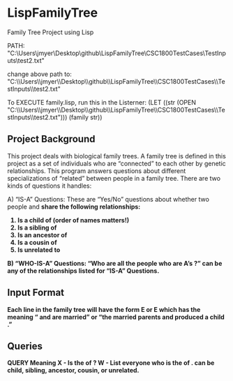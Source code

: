 # LispFamilyTree
Family Tree Project using Lisp

PATH:
"C:\Users\jmyer\Desktop\github\LispFamilyTree\CSC1800TestCases\TestInputs\test2.txt"

change above path to:
"C:\\\Users\\\jmyer\\\Desktop\\\github\\\LispFamilyTree\\\CSC1800TestCases\\\TestInputs\\\test2.txt"

To EXECUTE family.lisp, run this in the Listerner:
(LET ((str (OPEN "C:\\\Users\\\jmyer\\\Desktop\\\github\\\LispFamilyTree\\\CSC1800TestCases\\\TestInputs\\\test2.txt")))
	(family str))

## Project Background
This project deals with biological family trees. A family tree is defined in this project as a set of
individuals who are “connected” to each other by genetic relationships. This program answers questions about different specializations of “related”
between people in a family tree. There are two kinds of questions it handles:

A) “IS-A” Questions: These are “Yes/No” questions about whether two
people <A> and <B> share the following relationships:
1. Is <A> a child of <B> (order of names matters!)
2. Is <A> a sibling of <B>
3. Is <A> an ancestor of <B>
4. Is <A> a cousin of <B>
5. Is <A> unrelated to <B>

B) “WHO-IS-A” Questions: “Who are all the people who are A’s
<relation>?” <Relation> can be any of the relationships listed for “IS-A”
Questions.

## Input Format
Each line in the family tree will have the form
E <name1> <name2> or E <name1> <name2> <name3>
which has the meaning “<name1> and <name2> are married” or “the married parents <name1>
and <name2> produced a child <name3>.”

## Queries
QUERY Meaning
X <name1> <relation> <name2> - Is <name1> the <relation> of <name2>?
W <relation> <name1> 				 - List everyone who is the <relation> of <name1>.
<relation> can be child, sibling, ancestor, cousin, or unrelated.
